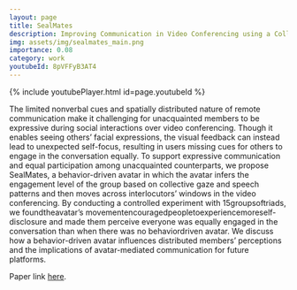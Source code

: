 ```yaml
---
layout: page
title: SealMates
description: Improving Communication in Video Conferencing using a Collective Behavior-Driven Avatar
img: assets/img/sealmates_main.png
importance: 0.08
category: work
youtubeId: 8pVFFyB3AT4
---
```


{% include youtubePlayer.html id=page.youtubeId %}

The limited nonverbal cues and spatially distributed nature of remote communication make it challenging for unacquainted members to be expressive during social interactions over video conferencing. Though it enables seeing others’ facial expressions, the visual feedback can instead lead to unexpected self-focus, resulting in users missing cues for others to engage in the conversation equally. To support expressive communication and equal participation among unacquainted counterparts, we propose SealMates, a behavior-driven avatar in which the avatar infers the engagement level of the group based on collective gaze and speech patterns and then moves across interlocutors’ windows in the video conferencing. By conducting a controlled experiment with 15groupsoftriads, we foundtheavatar’s movementencouragedpeopletoexperiencemoreself-disclosure and made them perceive everyone was equally engaged in the conversation than when there was no behaviordriven avatar. We discuss how a behavior-driven avatar influences distributed members’ perceptions and the implications of avatar-mediated communication for future platforms.

Paper link <a href='https://yunsuenpai.com/assets/pdf/sealmates.pdf'>here</a>.

